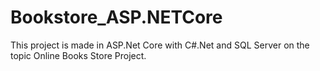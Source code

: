 # Bookstore_ASP.NETCore

This project is made in ASP.Net Core with C#.Net and SQL Server on the topic Online Books Store Project. 
